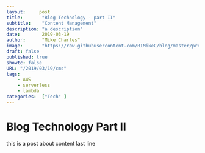 ```yaml
---
layout:		post
title:       "Blog Technology - part II"
subtitle:    "Content Management"
description: "a description"
date:        2019-03-19
author:      "Mike Charles"
image:       "https://raw.githubusercontent.com/RIMikeC/blog/master/prod/images/ldn.jpg"
draft: false
published: true
showtc:	false
URL: "/2019/03/19/cms"
tags:
    - AWS
    - serverless
    - lambda
categories:  ["Tech" ]
---
```


# Blog Technology Part II

this is a post about content
last line
